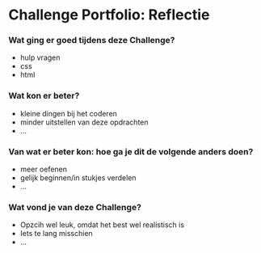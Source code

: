 # Challenge Portfolio: Reflectie

### Wat ging er goed tijdens deze Challenge?
- hulp vragen
- css
- html

### Wat kon er beter?
- kleine dingen bij het coderen
- minder uitstellen van deze opdrachten
- ...

### Van wat er beter kon: hoe ga je dit de volgende anders doen?
- meer oefenen
- gelijk beginnen/in stukjes verdelen
- ...

### Wat vond je van deze Challenge? 
- Opzcih wel leuk, omdat het best wel realistisch is
- Iets te lang misschien
- ...